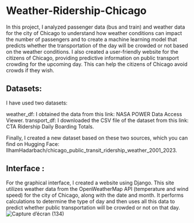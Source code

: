 # Weather-Ridership-Chicago

In this project, I analyzed passenger data (bus and train) and weather data for the city of Chicago to understand how weather conditions can impact the number of passengers and to create a machine learning model that predicts whether the transportation of the day will be crowded or not based on the weather conditions. I also created a user-friendly website for the citizens of Chicago, providing predictive information on public transport crowding for the upcoming day. This can help the citizens of Chicago avoid crowds if they wish.

## Datasets:
I have used two datasets:

weather_df:
I obtained the data from this link: NASA POWER Data Access Viewer.
transport_df:
I downloaded the CSV file of the dataset from this link: CTA Ridership Daily Boarding Totals.

Finally, I created a new dataset based on these two sources, which you can find on Hugging Face: IlhamHadarbach/chicago_public_transit_ridership_weather_2001_2023.

## Interface :
For the graphical interface, I created a website using Django. This site utilizes weather data from the OpenWeatherMap API (temperature and wind speed) for the city of Chicago, along with the date and month. It performs calculations to determine the type of day and then uses all this data to predict whether public transportation will be crowded or not on that day.
![Capture d’écran (134)](https://github.com/ilham-hdrbch/Weather-Ridership-Chicago/assets/106122424/17819f24-df6b-4bdd-a7e5-e1b7071f1ed6)


